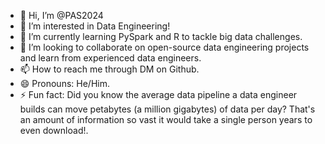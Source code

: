 - 👋 Hi, I’m @PAS2024
- 👀 I’m interested in Data Engineering!
- 🌱 I’m currently learning PySpark and R to tackle big data challenges.
- 💞️ I’m looking to collaborate on open-source data engineering projects and learn from experienced data engineers.
- 📫 How to reach me through DM on Github.
- 😄 Pronouns: He/Him.
- ⚡ Fun fact: Did you know the average data pipeline a data engineer builds can move petabytes (a million gigabytes) of data per day? That's an amount of information so vast it would take a single person years to even download!.

<!---
PAS2024/PAS2024 is a ✨ special ✨ repository because its `README.md` (this file) appears on your GitHub profile.
You can click the Preview link to take a look at your changes.
--->
